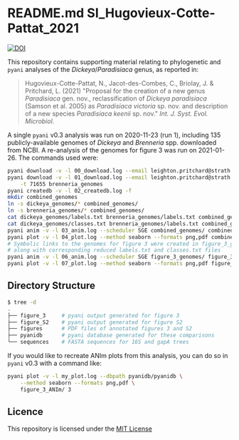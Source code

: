 # README.md SI_Hugovieux-Cotte-Pattat_2021

[![DOI](https://zenodo.org/badge/DOI/10.5281/zenodo.4546299.svg)](https://doi.org/10.5281/zenodo.4546299)

This repository contains supporting material relating to phylogenetic and `pyani` analyses of the *Dickeya*/*Paradisiaca* genus, as reported in:

> Hugovieux-Cotte-Pattat, N., Jacot-des-Combes, C., Briolay, J. & Pritchard, L. (2021) "Proposal for the creation of a new genus *Paradisiaca* gen. nov., reclassification of *Dickeya paradisiaca* (Samson et al. 2005) as *Paradisiaca victoria* sp. nov. and description of a new species *Paradisiaca keenii* sp. nov." *Int. J. Syst. Evol. Microbiol.*

A single `pyani` v0.3 analysis was run on 2020-11-23 (run 1), including 135 publicly-available genomes of *Dickeya* and *Brenneria* spp. downloaded from NCBI. A re-analysis of the genomes for figure 3 was run on 2021-01-26. The commands used were:

```bash
pyani download -v -l 00_download.log --email leighton.pritchard@strath.ac.uk -t 204037 dickeya_genomes
pyani download -v -l 01_download.log --email leighton.pritchard@strath.ac.uk \
    -t 71655 brenneria_genomes
pyani createdb -v -l 02_createdb.log -f
mkdir combined_genomes
ln -s dickeya_genomes/* combined_genomes/
ln -s brenneria_genomes/* combined_genomes/
cat dickeya_genomes/labels.txt brenneria_genomes/labels.txt combined_genomes/labels.txt
cat dickeya_genomes/classes.txt brenneria_genomes/labels.txt combined_genomes/classes.txt
pyani anim -v -l 03_anim.log --scheduler SGE combined_genomes/ combined_ANIM --name Combined_Dickeya_Brenneria_run_1 --labels combined_genomes/labels.txt --classes combined_genomes/classes.txt
pyani plot -v -l 04_plot.log --method seaborn --formats png,pdf combined_ANIM/ 1
# Symbolic links to the genomes for figure 3 were created in figure_3_genomes/
# along with corresponding reduced labels.txt and classes.txt files
pyani anim -v -l 06_anim.log --scheduler SGE figure_3_genomes/ figure_3_ANIm/ --name figure3_Dickeya --labels figure_3_genomes/labels.txt --classes figure_3_genomes/classes.txt
pyani plot -v -l 07_plot.log --method seaborn --formats png,pdf figure_3_ANIm/ 3
```

## Directory Structure

```bash
$ tree -d
.
├── figure_3     # pyani output generated for figure 3
├── figure_S2    # pyani output generated for figure S2
├── figures      # PDF files of annotated figures 3 and S2
├── pyanidb      # pyani database generated for these comparisons
└── sequences    # FASTA sequences for 16S and gapA trees
```

If you would like to recreate ANIm plots from this analysis, you can do so in `pyani` v0.3 with a command like:

```bash
pyani plot -v -l my_plot.log --dbpath pyanidb/pyanidb \
    --method seaborn --formats png,pdf \
    figure_3_ANIm/ 3
```

## Licence

This repository is licensed under the [MIT License](./LICENSE)
